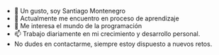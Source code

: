 - 👋 Un gusto, soy Santiago Montenegro
- 🌱 Actualmente me encuentro en proceso de aprendizaje
- 💞️ Me interesa el mundo de la programación
- 📫 Trabajo diariamente en mi crecimiento y desarrollo personal.
- No dudes en contactarme, siempre estoy dispuesto a nuevos retos.
